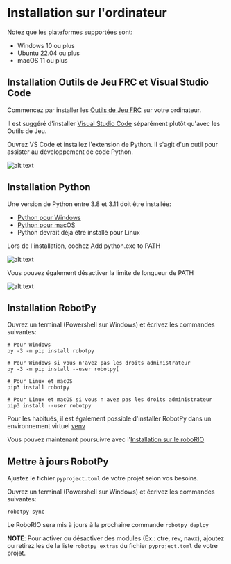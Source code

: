 # Installation sur l'ordinateur

Notez que les plateformes supportées sont:

- Windows 10 ou plus
- Ubuntu 22.04 ou plus
- macOS 11 ou plus

## Installation Outils de Jeu FRC et Visual Studio Code

Commencez par installer les [Outils de Jeu FRC](https://docs.wpilib.org/fr/stable/docs/zero-to-robot/step-2/frc-game-tools.html) sur votre ordinateur.

Il est suggéré d'installer [Visual Studio Code](https://code.visualstudio.com/download) séparément plutôt qu'avec les Outils de Jeu.

Ouvrez VS Code et installez l'extension de Python. Il s'agit d'un outil pour assister au développement de code Python.

![alt text](/media/python-ext.png "Menu Extension à gauche -> Recherchez Python et installez le premier résultat (officiel de Microsoft)")

## Installation Python

Une version de Python entre 3.8 et 3.11 doit être installée:
- [Python pour Windows](https://www.python.org/downloads/windows/)
- [Python pour macOS](https://www.python.org/downloads/macos/)
- Python devrait déjà être installé pour Linux

Lors de l'installation, cochez Add python.exe to PATH

![alt text](/media/python-windows.png "Add python.exe to PATH")

Vous pouvez également désactiver la limite de longueur de PATH

![alt text](/media/python-path-limit.png "Disable Path Length Limit")

## Installation RobotPy

Ouvrez un terminal (Powershell sur Windows) et écrivez les commandes suivantes:

```shell
# Pour Windows
py -3 -m pip install robotpy

# Pour Windows si vous n'avez pas les droits administrateur
py -3 -m pip install --user robotpy[

# Pour Linux et macOS
pip3 install robotpy

# Pour Linux et macOS si vous n'avez pas les droits administrateur
pip3 install --user robotpy

```

Pour les habitués, il est également possible d'installer RobotPy dans un environnement virtuel [venv](https://docs.python.org/3/library/venv.html)

Vous pouvez maintenant poursuivre avec l'[Installation sur le roboRIO](/installation_roborio.md)

## Mettre à jours RobotPy

Ajustez le fichier `pyproject.toml` de votre projet selon vos besoins.

Ouvrez un terminal (Powershell sur Windows) et écrivez les commandes suivantes:

```shell
robotpy sync
```

Le RoboRIO sera mis à jours à la prochaine commande `robotpy deploy`

**NOTE**: Pour activer ou désactiver des modules (Ex.: ctre, rev, navx), ajoutez ou retirez les de la liste `robotpy_extras` du fichier `pyproject.toml` de votre projet.
